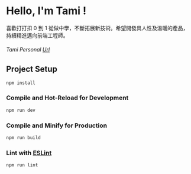 # Hello, I'm Tami !

喜歡打打扣 0 到 1 從做中學，不斷拓展新技術。希望開發具人性及溫暖的產品，持續精進邁向前端工程師。
###### Tami Personal [Url](tami1118.github.io/tami-personal/)

## Project Setup

```sh
npm install
```

### Compile and Hot-Reload for Development

```sh
npm run dev
```

### Compile and Minify for Production

```sh
npm run build
```

### Lint with [ESLint](https://eslint.org/)

```sh
npm run lint
```
